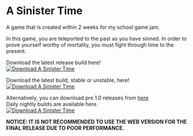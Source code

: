 # A Sinister Time
A game that is created within 2 weeks for my school game jam.

In this game, you are teleported to the past as you have sinned.
In order to prove yourself worthy of mortality, you must fight through time to the present.

Download the latest release build here!  
[![Download A Sinister Time](https://a.fsdn.com/con/app/sf-download-button)](https://sourceforge.net/projects/sinistertime/files/Release%20Builds/v1.0_beta_2/)  

Download the latest build, stable or unstable, here!  
[![Download A Sinister Time](https://a.fsdn.com/con/app/sf-download-button)](https://sourceforge.net/projects/sinistertime/files/latest/download)

Alternatively, you can download pre 1.0 releases from [here](https://github.com/sherlockholmestech/Game-Jam-2022/tags)  
Daily nightly builds are available here.  
[![Download A Sinister Time](https://a.fsdn.com/con/app/sf-download-button)](https://sourceforge.net/projects/sinistertime/files/Daily%20Nightly%20Builds/)    

**NOTICE:  IT IS NOT RECOMMENDED TO USE THE WEB VERSION FOR THE FINAL RELEASE DUE TO POOR PERFORMANCE.**
